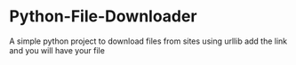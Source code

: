 # Python-File-Downloader
A simple python project to download files from sites using urllib add the link and you will have your file

